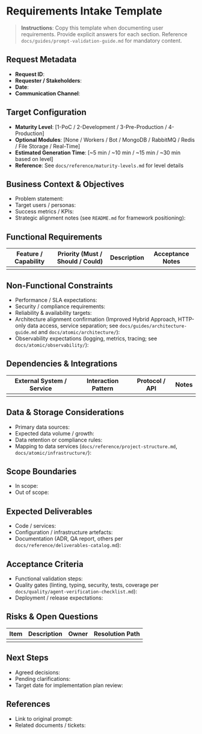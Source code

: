 # Requirements Intake Template

> **Instructions**: Copy this template when documenting user requirements. Provide explicit answers for each section. Reference `docs/guides/prompt-validation-guide.md` for mandatory content.

## Request Metadata

- **Request ID**:
- **Requester / Stakeholders**:
- **Date**:
- **Communication Channel**:

## Target Configuration

- **Maturity Level**: [1-PoC / 2-Development / 3-Pre-Production / 4-Production]
- **Optional Modules**: [None / Workers / Bot / MongoDB / RabbitMQ / Redis / File Storage / Real-Time]
- **Estimated Generation Time**: [~5 min / ~10 min / ~15 min / ~30 min based on level]
- **Reference**: See `docs/reference/maturity-levels.md` for level details

## Business Context & Objectives

- Problem statement:
- Target users / personas:
- Success metrics / KPIs:
- Strategic alignment notes (see `README.md` for framework positioning):

## Functional Requirements

| Feature / Capability | Priority (Must / Should / Could) | Description | Acceptance Notes |
|----------------------|----------------------------------|-------------|------------------|
|                      |                                  |             |                  |

## Non-Functional Constraints

- Performance / SLA expectations:
- Security / compliance requirements:
- Reliability & availability targets:
- Architecture alignment confirmation (Improved Hybrid Approach, HTTP-only data access, service separation; see `docs/guides/architecture-guide.md` and `docs/atomic/architecture/`):
- Observability expectations (logging, metrics, tracing; see `docs/atomic/observability/`):

## Dependencies & Integrations

| External System / Service | Interaction Pattern | Protocol / API | Notes |
|---------------------------|----------------------|----------------|-------|
|                           |                      |                |       |

## Data & Storage Considerations

- Primary data sources:
- Expected data volume / growth:
- Data retention or compliance rules:
- Mapping to data services (`docs/reference/project-structure.md`, `docs/atomic/infrastructure/`):

## Scope Boundaries

- In scope:
- Out of scope:

## Expected Deliverables

- Code / services:
- Configuration / infrastructure artefacts:
- Documentation (ADR, QA report, others per `docs/reference/deliverables-catalog.md`):

## Acceptance Criteria

- Functional validation steps:
- Quality gates (linting, typing, security, tests, coverage per `docs/quality/agent-verification-checklist.md`):
- Deployment / release expectations:

## Risks & Open Questions

| Item | Description | Owner | Resolution Path |
|------|-------------|-------|-----------------|
|      |             |       |                 |

## Next Steps

- Agreed decisions:
- Pending clarifications:
- Target date for implementation plan review:

## References

- Link to original prompt:
- Related documents / tickets:
